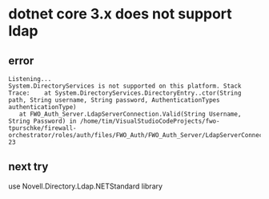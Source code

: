 # dotnet core 3.x does not support ldap

## error

```console
Listening...
System.DirectoryServices is not supported on this platform. Stack Trace:    at System.DirectoryServices.DirectoryEntry..ctor(String path, String username, String password, AuthenticationTypes authenticationType)
   at FWO_Auth_Server.LdapServerConnection.Valid(String Username, String Password) in /home/tim/VisualStudioCodeProjects/fwo-tpurschke/firewall-orchestrator/roles/auth/files/FWO_Auth/FWO_Auth_Server/LdapServerConnection.cs:line 23
```

## next try

use Novell.Directory.Ldap.NETStandard library
